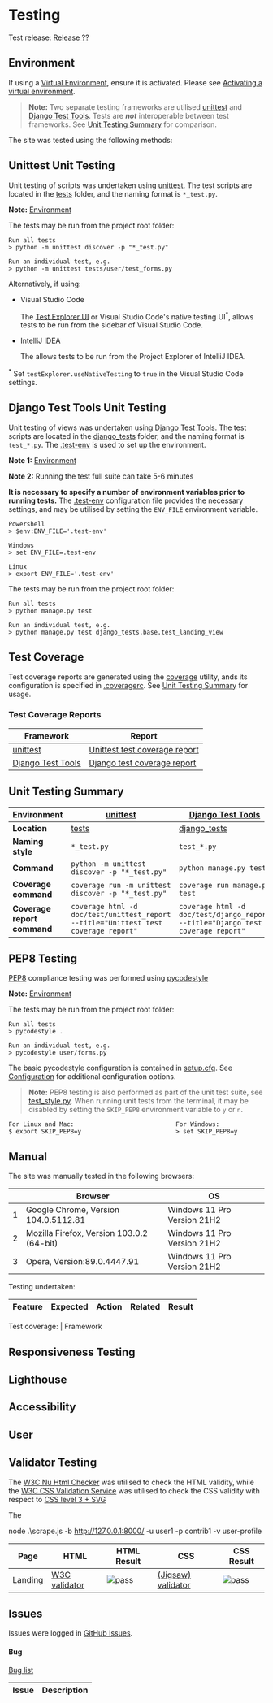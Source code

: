 # Testing 

Test release: [Release ??](https://github.com/ibuttimer/soapbox/releases/tag/??? )

## Environment
If using a [Virtual Environment](../../README.md#virtual-environment), ensure it is activated. Please see [Activating a virtual environment](https://packaging.python.org/en/latest/guides/installing-using-pip-and-virtual-environments/#activating-a-virtual-environment).

> **Note:** Two separate testing frameworks are utilised [unittest](#unittest-unit-testing) and [Django Test Tools](#django-test-tools-unit-testing).
> Tests are _**not**_ interoperable between test frameworks. See [Unit Testing Summary](#unittest-unit-testing) for comparison.

The site was tested using the following methods:

## Unittest Unit Testing
Unit testing of scripts was undertaken using [unittest](https://docs.python.org/3/library/unittest.html#module-unittest).
The test scripts are located in the [tests](../../tests/) folder, and the naming format is `*_test.py`.

**Note:** [Environment](#environment)

The tests may be run from the project root folder:
```shell
Run all tests
> python -m unittest discover -p "*_test.py"

Run an individual test, e.g.
> python -m unittest tests/user/test_forms.py
```
Alternatively, if using:
* Visual Studio Code
 
    The [Test Explorer UI](https://marketplace.visualstudio.com/items?itemName=hbenl.vscode-test-explorer) or Visual Studio Code's native testing UI<sup>*</sup>, allows tests to be run from the sidebar of Visual Studio Code.
* IntelliJ IDEA

  The allows tests to be run from the Project Explorer of IntelliJ IDEA.

<sup>*</sup> Set `testExplorer.useNativeTesting` to `true` in the Visual Studio Code settings.

## Django Test Tools Unit Testing
Unit testing of views was undertaken using [Django Test Tools](https://docs.djangoproject.com/en/4.1/topics/testing/tools/).
The test scripts are located in the [django_tests](../../django_tests/) folder, and the naming format is `test_*.py`.
The [.test-env](../../.test-env) is used to set up the environment.

**Note 1:** [Environment](#environment)

**Note 2:** Running the test full suite can take 5-6 minutes

**It is necessary to specify a number of environment variables prior to running tests.**
The [.test-env](.test-env) configuration file provides the necessary settings, and may be utilised by setting the `ENV_FILE` environment variable. 
```shell
Powershell
> $env:ENV_FILE='.test-env'

Windows
> set ENV_FILE=.test-env

Linux
> export ENV_FILE='.test-env'
```
The tests may be run from the project root folder:
```shell
Run all tests
> python manage.py test

Run an individual test, e.g.
> python manage.py test django_tests.base.test_landing_view
```

## Test Coverage
Test coverage reports are generated using the [coverage](https://pypi.org/project/coverage/) utility, ands its configuration is specified in [.coveragerc](../../.coveragerc).
See [Unit Testing Summary](#unittest-unit-testing) for usage.

### Test Coverage Reports

| Framework                                            | Report                                                               |
|------------------------------------------------------|----------------------------------------------------------------------|
| [unittest](#unittest-unit-testing)                   | [Unittest test coverage report](doc/test/unittest_report/index.html) |
| [Django Test Tools](#django-test-tools-unit-testing) | [Django test coverage report](doc/test/django_report/index.html)     |

## Unit Testing Summary

| Environment                 | [unittest](https://docs.python.org/3/library/unittest.html)                         | [Django Test Tools](https://docs.djangoproject.com/en/4.1/topics/testing/tools/) |
|-----------------------------|-------------------------------------------------------------------------------------|----------------------------------------------------------------------------------|
| **Location**                | [tests](../../tests/)                                                               | [django_tests](../../django_tests/)                                              |
| **Naming style**            | `*_test.py`                                                                         | `test_*.py`                                                                      |
| **Command**                 | `python -m unittest discover -p "*_test.py"`                                        | `python manage.py test`                                                          |
| **Coverage command**        | `coverage run -m unittest discover -p "*_test.py"`                                  | `coverage run manage.py test`                                                    |
| **Coverage report command** | `coverage html -d doc/test/unittest_report --title="Unittest test coverage report"` | `coverage html -d doc/test/django_report --title="Django test coverage report"`  |



## PEP8 Testing
[PEP8](https://peps.python.org/pep-0008/) compliance testing was performed using [pycodestyle](https://pypi.org/project/pycodestyle/)

**Note:** [Environment](#environment)

The tests may be run from the project root folder:
```shell
Run all tests
> pycodestyle .

Run an individual test, e.g.
> pycodestyle user/forms.py 
```

The basic pycodestyle configuration is contained in [setup.cfg](../../setup.cfg). See [Configuration](https://pycodestyle.pycqa.org/en/latest/intro.html#configuration) for additional configuration options.

> **Note:** PEP8 testing is also performed as part of the unit test suite, see [test_style.py](../../tests/style_test.py).
> When running unit tests from the terminal, it may be disabled by setting the `SKIP_PEP8` environment variable to `y` or `n`.

```shell
For Linux and Mac:                            For Windows:
$ export SKIP_PEP8=y                          > set SKIP_PEP8=y
```

## Manual 
The site was manually tested in the following browsers:

|     | Browser                                   | OS                          | 
|-----|-------------------------------------------|-----------------------------|
| 1   | Google Chrome, Version 104.0.5112.81      | Windows 11 Pro Version 21H2 |
| 2   | Mozilla Firefox, Version 103.0.2 (64-bit) | Windows 11 Pro Version 21H2 |
| 3   | Opera, Version:89.0.4447.91               | Windows 11 Pro Version 21H2 |

Testing undertaken:

| Feature                                             | Expected                                                  | Action                                                                                                                                        | Related                                                                            | Result                                              | 
|-----------------------------------------------------|-----------------------------------------------------------|-----------------------------------------------------------------------------------------------------------------------------------------------|------------------------------------------------------------------------------------|-----------------------------------------------------|

Test coverage:
 | Framework

## Responsiveness Testing


## Lighthouse


## Accessibility

## User


## Validator Testing 

The [W3C Nu Html Checker](https://validator.w3.org/nu/) was utilised to check the HTML validity, while the [W3C CSS Validation Service](https://jigsaw.w3.org/css-validator/) was utilised to check the CSS validity with respect to [CSS level 3 + SVG](https://www.w3.org/Style/CSS/current-work.html.)

The

node .\scrape.js -b http://127.0.0.1:8000/ -u user1 -p contrib1 -v user-profile


| Page    | HTML                                                                                            | HTML Result                                         | CSS                                                                                                                                                                                 | CSS Result                                          |
|---------|-------------------------------------------------------------------------------------------------|-----------------------------------------------------|-------------------------------------------------------------------------------------------------------------------------------------------------------------------------------------|-----------------------------------------------------|
| Landing | [W3C validator](https://validator.w3.org/nu/?doc=https%3A%2F%soapbox-opinions.herokuapp.com%2F) | ![pass](https://badgen.net/badge/checks/Pass/green) | [(Jigsaw) validator](https://jigsaw.w3.org/css-validator/validator?uri=https%3A%2F%soapbox-opinions.herokuapp.com%2F&profile=css3svg&usermedium=all&warning=1&vextwarning=&lang=en) | ![pass](https://badgen.net/badge/checks/Pass/green) |

## Issues

Issues were logged in [GitHub Issues](https://github.com/ibuttimer/soapbox/issues).

#### Bug

[Bug list](https://github.com/ibuttimer/soapbox/labels/bug)

| Issue                                                           | Description                                      |
|-----------------------------------------------------------------|--------------------------------------------------|
